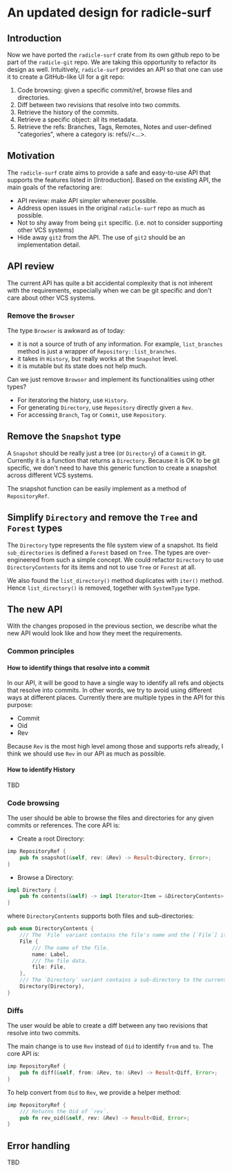 # An updated design for radicle-surf

## Introduction

Now we have ported the `radicle-surf` crate from its own github repo to be
part of the `radicle-git` repo. We are taking this opportunity to refactor
its design as well. Intuitively, `radicle-surf` provides an API so that one
can use it to create a GitHub-like UI for a git repo:

1. Code browsing: given a specific commit/ref, browse files and directories.
2. Diff between two revisions that resolve into two commits.
3. Retrieve the history of the commits.
4. Retrieve a specific object: all its metadata.
5. Retrieve the refs: Branches, Tags, Remotes, Notes and user-defined
"categories", where a category is: refs/<category>/<...>.

## Motivation

The `radicle-surf` crate aims to provide a safe and easy-to-use API that
supports the features listed in [Introduction]. Based on the existing API,
the main goals of the refactoring are:

- API review: make API simpler whenever possible.
- Address open issues in the original `radicle-surf` repo as much as possible.
- Not to shy away from being `git` specific. (i.e. not to consider supporting
other VCS systems)
- Hide away `git2` from the API. The use of `git2` should be an implementation
detail.

## API review

The current API has quite a bit accidental complexity that is not inherent with
the requirements, especially when we can be git specific and don't care about
other VCS systems.

### Remove the `Browser`

The type `Browser` is awkward as of today:

- it is not a source of truth of any information. For example, `list_branches`
method is just a wrapper of `Repository::list_branches`.
- it takes in `History`, but really works at the `Snapshot` level.
- it is mutable but its state does not help much.

Can we just remove `Browser` and implement its functionalities using other
types?

- For iteratoring the history, use `History`.
- For generating `Directory`, use `Repository` directly given a `Rev`.
- For accessing `Branch`, `Tag` or `Commit`, use `Repository`.

## Remove the `Snapshot` type

A `Snapshot` should be really just a tree (or `Directory`) of a `Commit` in
git. Currently it is a function that returns a `Directory`. Because it is OK
to be git specific, we don't need to have this generic function to create a
snapshot across different VCS systems.

The snapshot function can be easily implement as a method of `RepositoryRef`.

## Simplify `Directory` and remove the `Tree` and `Forest` types

The `Directory` type represents the file system view of a snapshot. Its field
`sub_directories` is defined a `Forest` based on `Tree`. The types are
over-engineered from such a simple concept. We could refactor `Directory` to
use `DirectoryContents` for its items and not to use `Tree` or `Forest` at all.

We also found the `list_directory()` method duplicates with `iter()` method.
Hence `list_directory()` is removed, together with `SystemType` type.

## The new API

With the changes proposed in the previous section, we describe what the new API
would look like and how they meet the requirements.

### Common principles

#### How to identify things that resolve into a commit

In our API, it will be good to have a single way to identify all refs and
objects that resolve into commits. In other words, we try to avoid using
different ways at different places. Currently there are multiple types in the
API for this purpose:

- Commit
- Oid
- Rev

Because `Rev` is the most high level among those and supports refs already,
I think we should use `Rev` in our API as much as possible.

#### How to identify History

TBD

### Code browsing

The user should be able to browse the files and directories for any given
commits or references. The core API is:

- Create a root Directory:
```Rust
imp RepositoryRef {
    pub fn snapshot(&self, rev: &Rev) -> Result<Directory, Error>;
}
```

- Browse a Directory:
```Rust
impl Directory {
    pub fn contents(&self) -> impl Iterator<Item = &DirectoryContents>;
}
```
where `DirectoryContents` supports both files and sub-directories:
```Rust
pub enum DirectoryContents {
    /// The `File` variant contains the file's name and the [`File`] itself.
    File {
        /// The name of the file.
        name: Label,
        /// The file data.
        file: File,
    },
    /// The `Directory` variant contains a sub-directory to the current one.
    Directory(Directory),
}
```

### Diffs

The user would be able to create a diff between any two revisions that resolve
into two commits.

The main change is to use `Rev` instead of `Oid` to identify `from` and `to`.
The core API is:

```Rust
imp RepositoryRef {
    pub fn diff(&self, from: &Rev, to: &Rev) -> Result<Diff, Error>;
}
```

To help convert from `Oid` to `Rev`, we provide a helper method:
```Rust
imp RepositoryRef {
    /// Returns the Oid of `rev`.
    pub fn rev_oid(&self, rev: &Rev) -> Result<Oid, Error>;
}
```

## Error handling

TBD
